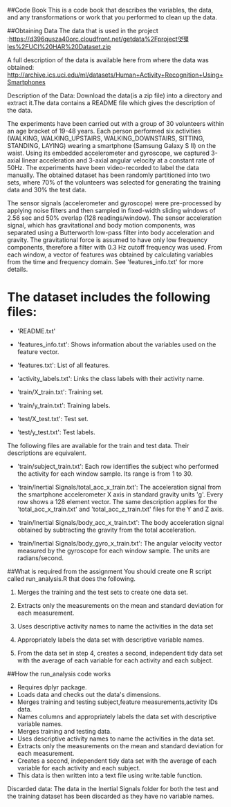 ##Code Book
This is a code book that describes the variables, the data, and any transformations or work that you performed to clean up the data.

##Obtaining Data
The data that is used in the project :https://d396qusza40orc.cloudfront.net/getdata%2Fproject엿꽯les%2FUCI%20HAR%20Dataset.zip

A full description of the data is available here from where the data was obtained:
http://archive.ics.uci.edu/ml/datasets/Human+Activity+Recognition+Using+Smartphones

Description of the Data: Download the data(is a zip file) into a directory and extract it.The data contains a README file which gives the description of the data.

The experiments have been carried out with a group of 30 volunteers within an age bracket of 19-48 years. Each person performed six activities (WALKING, WALKING_UPSTAIRS, WALKING_DOWNSTAIRS, SITTING, STANDING, LAYING) wearing a smartphone (Samsung Galaxy S II) on the waist. Using its embedded accelerometer and gyroscope, we captured 3-axial linear acceleration and 3-axial angular velocity at a constant rate of 50Hz. The experiments have been video-recorded to label the data manually. The obtained dataset has been randomly partitioned into two sets, where 70% of the volunteers was selected for generating the training data and 30% the test data. 

The sensor signals (accelerometer and gyroscope) were pre-processed by applying noise filters and then sampled in fixed-width sliding windows of 2.56 sec and 50% overlap (128 readings/window). The sensor acceleration signal, which has gravitational and body motion components, was separated using a Butterworth low-pass filter into body acceleration and gravity. The gravitational force is assumed to have only low frequency components, therefore a filter with 0.3 Hz cutoff frequency was used. From each window, a vector of features was obtained by calculating variables from the time and frequency domain. See 'features_info.txt' for more details. 

The dataset includes the following files:
=========================================
- 'README.txt'

- 'features_info.txt': Shows information about the variables used on the feature vector.

- 'features.txt': List of all features.

- 'activity_labels.txt': Links the class labels with their activity name.

- 'train/X_train.txt': Training set.

- 'train/y_train.txt': Training labels.

- 'test/X_test.txt': Test set.

- 'test/y_test.txt': Test labels.

The following files are available for the train and test data. Their descriptions are equivalent. 
- 'train/subject_train.txt': Each row identifies the subject who performed the activity for each window sample. Its range is from 1 to 30. 

- 'train/Inertial Signals/total_acc_x_train.txt': The acceleration signal from the smartphone accelerometer X axis in standard gravity units 'g'. Every row shows a 128 element vector. The same description applies for the 'total_acc_x_train.txt' and 'total_acc_z_train.txt' files for the Y and Z axis. 

- 'train/Inertial Signals/body_acc_x_train.txt': The body acceleration signal obtained by subtracting the gravity from the total acceleration. 

- 'train/Inertial Signals/body_gyro_x_train.txt': The angular velocity vector measured by the gyroscope for each window sample. The units are radians/second. 

##What is required from the assignment
You should create one R script called run_analysis.R that does the following.

1. Merges the training and the test sets to create one data set.

2. Extracts only the measurements on the mean and standard deviation for each measurement.

3. Uses descriptive activity names to name the activities in the data set

4. Appropriately labels the data set with descriptive variable names.

5. From the data set in step 4, creates a second, independent tidy data set with the average of each variable for each activity and each subject.

##How the run_analysis code works
- Requires dplyr package.
- Loads data and checks out the data's dimensions.
- Merges training and testing subject,feature measurements,activity IDs data.
- Names columns and appropriately labels the data set with descriptive variable names.
- Merges training and testing data.
- Uses descriptive activity names to name the activities in the data set.
- Extracts only the measurements on the mean and standard deviation for each measurement.
- Creates a second, independent tidy data set with the average of each variable for each activity and each subject.
- This data is then written into a text file using write.table function.

Discarded data:
The data in the Inertial Signals folder for both the test and the training dataset has been discarded as they have no variable names.






